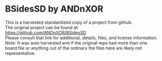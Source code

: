 
# BSidesSD by ANDnXOR  
This is a harvested standardized copy of a project from github.  
The original project can be found at:  
https://github.com/ANDnXOR/BSidesSD  
Please consult that link for additional, details, files, and license information.  
Note: It was auto harvested and if the original repo had more than one board file or anything out of the ordinary the files here are likely not representative.  
    